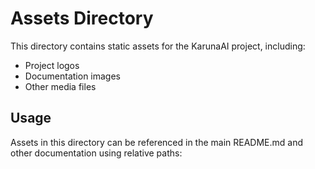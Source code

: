 # Assets Directory

This directory contains static assets for the KarunaAI project, including:
- Project logos
- Documentation images
- Other media files

## Usage
Assets in this directory can be referenced in the main README.md and other documentation using relative paths: 